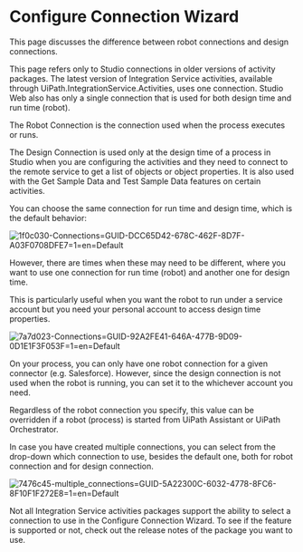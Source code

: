 ﻿# Configure Connection Wizard

This page discusses the difference between robot connections and design connections.

This page refers only to
            Studio connections in older versions of activity packages. The latest version of
            Integration Service activities, available through UiPath.IntegrationService.Activities,
            uses one connection. Studio Web also has only a single connection that is used for both
            design time and run time (robot).

The Robot Connection is the connection used when the process executes or runs.

The Design Connection is used only at the design time of a process in Studio when you are configuring the activities and they need to connect to the remote service to get a list of objects or object properties. It is also used with the Get Sample Data and Test Sample Data features on certain activities.

You can choose the same connection for run time and design time, which is the default behavior:

![1f0c030-Connections=GUID-DCC65D42-678C-462F-8D7F-A03F0708DFE7=1=en=Default](/images/1f0c030-Connections=GUID-DCC65D42-678C-462F-8D7F-A03F0708DFE7=1=en=Default.jpg)

However, there are times when these may need to be different, where you want to use one connection for run time (robot) and another one for design time.

This is particularly useful when you want the robot to run under a service account but you need your personal account to access design time properties.

![7a7d023-Connections=GUID-92A2FE41-646A-477B-9D09-0D1E1F3F053F=1=en=Default](/images/7a7d023-Connections=GUID-92A2FE41-646A-477B-9D09-0D1E1F3F053F=1=en=Default.jpg)

On your process, you can only have one robot connection for a given connector (e.g. Salesforce). However, since the design connection is not used when the robot is running, you can set it to the whichever account you need.

Regardless of the robot connection you specify, this value can be overridden if a robot (process) is started from UiPath Assistant or UiPath Orchestrator.

In case you have created multiple connections, you can select from the drop-down which connection to use, besides the default one, both for robot connection and for design connection.

![7476c45-multiple_connections=GUID-5A22300C-6032-4778-8FC6-8F10F1F272E8=1=en=Default](/images/7476c45-multiple_connections=GUID-5A22300C-6032-4778-8FC6-8F10F1F272E8=1=en=Default.png)

Not all Integration Service activities packages support the ability to select a connection to use in the Configure Connection Wizard. To see if the feature is supported or not, check out the release notes of the package you want to use.
